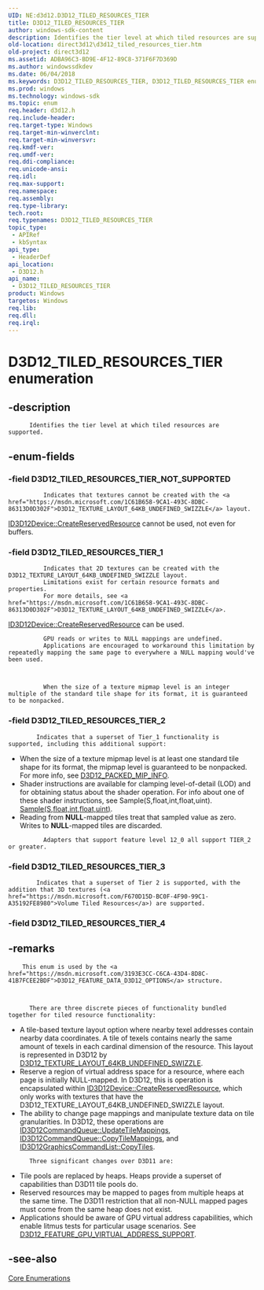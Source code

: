 ```yaml
---
UID: NE:d3d12.D3D12_TILED_RESOURCES_TIER
title: D3D12_TILED_RESOURCES_TIER
author: windows-sdk-content
description: Identifies the tier level at which tiled resources are supported.
old-location: direct3d12\d3d12_tiled_resources_tier.htm
old-project: direct3d12
ms.assetid: ADBA96C3-BD9E-4F12-89C8-371F6F7D369D
ms.author: windowssdkdev
ms.date: 06/04/2018
ms.keywords: D3D12_TILED_RESOURCES_TIER, D3D12_TILED_RESOURCES_TIER enumeration, D3D12_TILED_RESOURCES_TIER_1, D3D12_TILED_RESOURCES_TIER_2, D3D12_TILED_RESOURCES_TIER_3, D3D12_TILED_RESOURCES_TIER_NOT_SUPPORTED, d3d12/D3D12_TILED_RESOURCES_TIER, d3d12/D3D12_TILED_RESOURCES_TIER_1, d3d12/D3D12_TILED_RESOURCES_TIER_2, d3d12/D3D12_TILED_RESOURCES_TIER_3, d3d12/D3D12_TILED_RESOURCES_TIER_NOT_SUPPORTED, direct3d12.d3d12_tiled_resources_tier
ms.prod: windows
ms.technology: windows-sdk
ms.topic: enum
req.header: d3d12.h
req.include-header: 
req.target-type: Windows
req.target-min-winverclnt: 
req.target-min-winversvr: 
req.kmdf-ver: 
req.umdf-ver: 
req.ddi-compliance: 
req.unicode-ansi: 
req.idl: 
req.max-support: 
req.namespace: 
req.assembly: 
req.type-library: 
tech.root: 
req.typenames: D3D12_TILED_RESOURCES_TIER
topic_type:
 - APIRef
 - kbSyntax
api_type:
 - HeaderDef
api_location:
 - D3D12.h
api_name:
 - D3D12_TILED_RESOURCES_TIER
product: Windows
targetos: Windows
req.lib: 
req.dll: 
req.irql: 
---
```


# D3D12_TILED_RESOURCES_TIER enumeration


## -description



          Identifies the tier level at which tiled resources are supported.
        


## -enum-fields




### -field D3D12_TILED_RESOURCES_TIER_NOT_SUPPORTED


              Indicates that textures cannot be created with the <a href="https://msdn.microsoft.com/1C61B658-9CA1-493C-8DBC-86313D0D302F">D3D12_TEXTURE_LAYOUT_64KB_UNDEFINED_SWIZZLE</a> layout.
            


<a href="https://msdn.microsoft.com/37E74129-1B5C-4997-A584-D7E9F92342EA">ID3D12Device::CreateReservedResource</a> cannot be used, not even for buffers.
            


### -field D3D12_TILED_RESOURCES_TIER_1


              Indicates that 2D textures can be created with the D3D12_TEXTURE_LAYOUT_64KB_UNDEFINED_SWIZZLE layout.
              Limitations exist for certain resource formats and properties.
              For more details, see <a href="https://msdn.microsoft.com/1C61B658-9CA1-493C-8DBC-86313D0D302F">D3D12_TEXTURE_LAYOUT_64KB_UNDEFINED_SWIZZLE</a>.
            


<a href="https://msdn.microsoft.com/37E74129-1B5C-4997-A584-D7E9F92342EA">ID3D12Device::CreateReservedResource</a> can be used.
            


              GPU reads or writes to NULL mappings are undefined.
              Applications are encouraged to workaround this limitation by repeatedly mapping the same page to everywhere a NULL mapping would've been used.
            


              When the size of a texture mipmap level is an integer multiple of the standard tile shape for its format, it is guaranteed to be nonpacked.
            


### -field D3D12_TILED_RESOURCES_TIER_2


            Indicates that a superset of Tier_1 functionality is supported, including this additional support:
            

<ul>
<li>
                When the size of a texture mipmap level is at least one standard tile shape for its format, the mipmap level is guaranteed to be nonpacked.
                For more info, see <a href="https://msdn.microsoft.com/B9231C70-A6FF-4660-90B8-04207D2FF762">D3D12_PACKED_MIP_INFO</a>.
              </li>
<li>
                Shader instructions are available for clamping level-of-detail (LOD) and for obtaining status about the shader operation.
                For info about one of these shader instructions, see Sample(S,float,int,float,uint).
                <a href="https://msdn.microsoft.com/1B9F48C4-DDB9-4547-B4AF-81A3ADA44C3F">Sample(S,float,int,float,uint)</a>.
              </li>
<li>
                Reading from <b>NULL</b>-mapped tiles treat that sampled value as zero.
                Writes to <b>NULL</b>-mapped tiles are discarded.
              </li>
</ul>

              Adapters that support feature level 12_0 all support TIER_2 or greater.
            


### -field D3D12_TILED_RESOURCES_TIER_3


            Indicates that a superset of Tier 2 is supported, with the addition that 3D textures (<a href="https://msdn.microsoft.com/F670D15D-BC0F-4F90-99C1-A35192FE8980">Volume Tiled Resources</a>) are supported.
          


### -field D3D12_TILED_RESOURCES_TIER_4




## -remarks




        This enum is used by the <a href="https://msdn.microsoft.com/3193E3CC-C6CA-43D4-8D8C-41B7FCEE2BDF">D3D12_FEATURE_DATA_D3D12_OPTIONS</a> structure.
      


          There are three discrete pieces of functionality bundled together for tiled resource functionality:
        

<ul>
<li>
            A tile-based texture layout option where nearby texel addresses contain nearby data coordinates.
            A tile of texels contains nearly the same amount of texels in each cardinal dimension of the resource.
            This layout is represented in D3D12 by <a href="https://msdn.microsoft.com/1C61B658-9CA1-493C-8DBC-86313D0D302F">D3D12_TEXTURE_LAYOUT_64KB_UNDEFINED_SWIZZLE</a>.
          </li>
<li>
            Reserve a region of virtual address space for a resource, where each page is initially NULL-mapped.
            In D3D12, this is operation is encapsulated within <a href="https://msdn.microsoft.com/37E74129-1B5C-4997-A584-D7E9F92342EA">ID3D12Device::CreateReservedResource</a>,
            which only works with textures that have the D3D12_TEXTURE_LAYOUT_64KB_UNDEFINED_SWIZZLE layout.
          </li>
<li>
            The ability to change page mappings and manipulate texture data on tile granularities.
            In D3D12, these operations are
            <a href="https://msdn.microsoft.com/8A8017E5-AB55-4660-855B-D6F93F69CB52">ID3D12CommandQueue::UpdateTileMappings</a>,
            <a href="https://msdn.microsoft.com/FAFA4B5C-EA3C-4209-AB8E-75F3B90F3745">ID3D12CommandQueue::CopyTileMappings</a>, and
            <a href="https://msdn.microsoft.com/F770CE6B-DD70-4102-BEFD-3E46B9957F5E">ID3D12GraphicsCommandList::CopyTiles</a>.
          </li>
</ul>

          Three significant changes over D3D11 are:
        

<ul>
<li>
            Tile pools are replaced by heaps.
            Heaps provide a superset of capabilities than D3D11 tile pools do.
          </li>
<li>
            Reserved resources may be mapped to pages from multiple heaps at the same time.
            The D3D11 restriction that all non-NULL mapped pages must come from the same heap does not exist.
          </li>
<li>
            Applications should be aware of GPU virtual address capabilities, which enable litmus tests for particular usage scenarios.
            See <a href="https://msdn.microsoft.com/165ECFE0-1B18-4A26-8B9C-3CE53776A349">D3D12_FEATURE_GPU_VIRTUAL_ADDRESS_SUPPORT</a>.
          </li>
</ul>



## -see-also




<a href="https://msdn.microsoft.com/76E76C85-128E-4F0E-9711-C72C4CF6C835">Core Enumerations</a>
 

 

